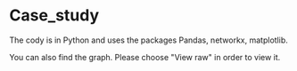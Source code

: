 # Case_study

The cody is in Python and uses the packages Pandas, networkx, matplotlib.

You can also find the graph. Please choose "View raw" in order to view it. 
